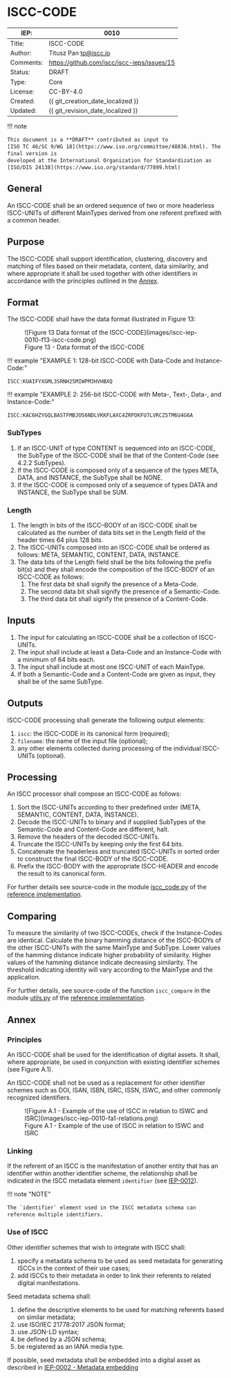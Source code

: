 # ISCC-CODE

| IEP:      | 0010                                        |
|-----------|---------------------------------------------|
| Title:    | ISCC-CODE                                   |
| Author:   | Titusz Pan <tp@iscc.io>             |
| Comments: | https://github.com/iscc/iscc-ieps/issues/15 |
| Status:   | DRAFT                                       |
| Type:     | Core                                        |
| License:  | CC-BY-4.0                                   |
| Created:  | {{ git_creation_date_localized }}           |
| Updated:  | {{ git_revision_date_localized }}           |

!!! note

    This document is a **DRAFT** contributed as input to 
    [ISO TC 46/SC 9/WG 18](https://www.iso.org/committee/48836.html). The final version is 
    developed at the International Organization for Standardization as
    [ISO/DIS 24138](https://www.iso.org/standard/77899.html)

## General

An ISCC-CODE shall be an ordered sequence of two or more headerless ISCC-UNITs of different 
MainTypes derived from one referent prefixed with a common header.

## Purpose

The ISCC-CODE shall support identification, clustering, discovery and matching of files based on 
their metadata, content, data similarity, and where appropriate it shall be used together with 
other identifiers in accordance with the principles outlined in the [Annex](#8-annex).

## Format

The ISCC-CODE shall have the data format illustrated in Figure 13:

<figure markdown>
  ![Figure 13 Data format of the ISCC-CODE](images/iscc-iep-0010-f13-iscc-code.png)
  <figcaption>Figure 13 - Data format of the ISCC-CODE</figcaption>
</figure>

!!! example "EXAMPLE 1: 128-bit ISCC-CODE with Data-Code and Instance-Code:"

    ISCC:KUAIFYXGML3SRNH25MIWPM3HVHBXQ

!!! example "EXAMPLE 2: 256-bit ISCC-CODE with Meta-, Text-, Data-, and Instance-Code:"

    ISCC:KAC6HZYGQLBASTFMBJOS6NDLVKKFLAXC4ZRPOKFU7LVRCZ5TM6U4G6A

### SubTypes

1. If an ISCC-UNIT of type CONTENT is sequenced into an ISCC-CODE, the SubType of the ISCC-CODE shall be that of the Content-Code (see 4.2.2 SubTypes).
2. If the ISCC-CODE is composed only of a sequence of the types META, DATA, and INSTANCE, the SubType shall be NONE.
3. If the ISCC-CODE is composed only of a sequence of types DATA and INSTANCE, the SubType shall be SUM.

### Length

1. The length in bits of the ISCC–BODY of an ISCC-CODE shall be calculated as the number of data bits set in the Length field of the header times 64 plus 128 bits.
2. The ISCC-UNITs composed into an ISCC-CODE shall be ordered as follows: META, SEMANTIC, CONTENT, DATA, INSTANCE.
3. The data bits of the Length field shall be the bits following the prefix bit(s) and they shall encode the composition of the ISCC-BODY of an ISCC-CODE as follows:
    1. The first data bit shall signify the presence of a Meta-Code.
    2. The second data bit shall signify the presence of a Semantic-Code.
    3. The third data bit shall signify the presence of a Content-Code.

## Inputs

1. The input for calculating an ISCC-CODE shall be a collection of ISCC-UNITs.
2. The input shall include at least a Data-Code and an Instance-Code with a minimum of 64 bits each.
3. The input shall include at most one ISCC-UNIT of each MainType.
4. If both a Semantic-Code and a Content-Code are given as input, they shall be of the same SubType.

## Outputs

ISCC-CODE processing shall generate the following output elements:

1. `iscc`: the ISCC-CODE in its canonical form (required);
2. `filename`: the name of the input file (optional);
3. any other elements collected during processing of the individual ISCC-UNITs (optional).

## Processing

An ISCC processor shall compose an ISCC-CODE as follows:

1. Sort the ISCC-UNITs according to their predefined order (META, SEMANTIC, CONTENT, DATA, INSTANCE).
2. Decode the ISCC-UNITs to binary and if supplied SubTypes of the Semantic-Code and Content-Code are different, halt.
3. Remove the headers of the decoded ISCC-UNITs.
4. Truncate the ISCC-UNITs by keeping only the first 64 bits.
5. Concatenate the headerless and truncated ISCC-UNITs in sorted order to construct the final ISCC-BODY of the ISCC-CODE.
6. Prefix the ISCC-BODY with the appropriate ISCC-HEADER and encode the result to its canonical form.

For further details see source-code in the module 
[iscc_code.py](https://github.com/iscc/iscc-core/blob/main/iscc_core/iscc_code.py) of the 
[reference implementation](https://github.com/iscc/iscc-core).

## Comparing

To measure the similarity of two ISCC-CODEs, check if the Instance-Codes are identical. Calculate 
the binary hamming distance of the ISCC-BODYs of the other ISCC-UNITs with the same MainType and 
SubType. Lower values of the hamming distance indicate higher probability of similarity. Higher 
values of the hamming distance indicate decreasing similarity. The threshold indicating identity 
will vary according to the MainType and the application.

For further details, see source-code of the function `iscc_compare` in the module 
[utils.py](https://github.com/iscc/iscc-core/blob/main/iscc_core/utils.py) of the
[reference implementation](https://github.com/iscc/iscc-core).

## Annex

### Principles

An ISCC-CODE shall be used for the identification of digital assets. It shall, where appropriate, 
be used in conjunction with existing identifier schemes (see Figure A.1).

An ISCC-CODE shall not be used as a replacement for other identifier schemes such as DOI, ISAN, 
ISBN, ISRC, ISSN, ISWC, and other commonly recognized identifiers.

<figure markdown>
  ![Figure A.1 - Example of the use of ISCC in relation to ISWC and ISRC](images/iscc-iep-0010-fa1-relations.png)
  <figcaption>Figure A.1 - Example of the use of ISCC in relation to ISWC and ISRC</figcaption>
</figure>

### Linking

If the referent of an ISCC is the manifestation of another entity that has an identifier within 
another identifier scheme, the relationship shall be indicated in the ISCC metadata element 
`identifier` (see [IEP-0012](iep-0012.md)).

!!! note "NOTE"

    The `identifier` element used in the ISCC metadata schema can reference multiple identifiers.

### Use of ISCC

Other identifier schemes that wish to integrate with ISCC shall:

1. specify a metadata schema to be used as seed metadata for generating ISCCs in the context of their use cases;
2. add ISCCs to their metadata in order to link their referents to related digital manifestations.

Seed metadata schema shall:

1. define the descriptive elements to be used for matching referents based on similar metadata;
2. use ISO/IEC 21778:2017 JSON format;
3. use JSON-LD syntax;
4. be defined by a JSON schema;
5. be registered as an IANA media type.

If possible, seed metadata shall be embedded into a digital asset as described in
[IEP-0002 - Metadata embedding](iep-0002.md#7-metadata-embedding) 




